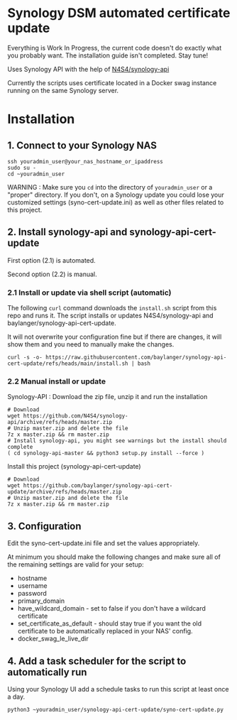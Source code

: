 # Synology DSM automated certificate update

Everything is Work In Progress, the current code doesn't do exactly what you probably want. The installation guide isn't completed. Stay tune!

Uses Synology API with the help of [N4S4/synology-api](https://github.com/N4S4/synology-api)

Currently the scripts uses certificate located in a Docker swag instance running on the same Synology server.

# Installation

## 1. Connect to your Synology NAS
```
ssh youradmin_user@your_nas_hostname_or_ipaddress
sudo su -
cd ~youradmin_user
```

WARNING : Make sure you `cd` into the directory of `youradmin_user` or a "proper" directory. If you don't, on a Synology update you could lose your customized settings (syno-cert-update.ini) as well as other files related to this project.

## 2. Install synology-api and synology-api-cert-update

First option (2.1) is automated.

Second option (2.2) is manual.

### 2.1 Install or update via shell script (automatic)

The following `curl` command downloads the `install.sh` script from this repo and runs it. The script installs or updates N4S4/synology-api and baylanger/synology-api-cert-update.

It will not overwrite your configuration fine but if there are changes, it will show them and you need to manually make the changes.

```
curl -s -o- https://raw.githubusercontent.com/baylanger/synology-api-cert-update/refs/heads/main/install.sh | bash
```

### 2.2 Manual install or update

Synology-API : Download the zip file, unzip it and run the installation

```
# Download
wget https://github.com/N4S4/synology-api/archive/refs/heads/master.zip
# Unzip master.zip and delete the file
7z x master.zip && rm master.zip
# Install synology-api, you might see warnings but the install should complete
( cd synology-api-master && python3 setup.py install --force )
```

Install this project (synology-api-cert-update)
```
# Download
wget https://github.com/baylanger/synology-api-cert-update/archive/refs/heads/master.zip
# Unzip master.zip and delete the file
7z x master.zip && rm master.zip
```

## 3. Configuration

Edit the syno-cert-update.ini file and set the values appropriately.

At minimum you should make the following changes and make sure all of the remaining settings are valid for your setup:
- hostname
- username
- password
- primary_domain
- have_wildcard_domain - set to false if you don't have a wildcard certificate
- set_certificate_as_default - should stay true if you want the old certificate to be automatically replaced in your NAS' config.
- docker_swag_le_live_dir

## 4. Add a task scheduler for the script to automatically run

Using your Synology UI add a schedule tasks to run this script at least once a day.

```
python3 ~youradmin_user/synology-api-cert-update/syno-cert-update.py
```
